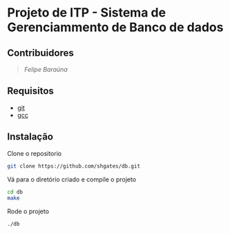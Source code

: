 # Projeto de ITP - Sistema de Gerenciammento de Banco de dados

## Contribuidores
>*Felipe Baraúna*

## Requisitos
- [git](https://git-scm.com/) 
- [gcc](https://gcc.gnu.org/)

## Instalação

Clone o repositorio
```bash
git clone https://github.com/shgates/db.git
```

Vá para o diretório criado e compile o projeto
```bash
cd db
make
```

Rode o projeto
```bash
./db
```
